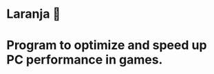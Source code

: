 # <tittle> Laranja </tittle> :orange:
<h1>Program to optimize and speed up PC performance in games.</h1>

